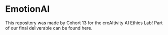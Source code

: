 # EmotionAI

This repository was made by Cohort 13 for the creAItivity AI Ethics Lab! 
Part of our final deliverable can be found here. 
